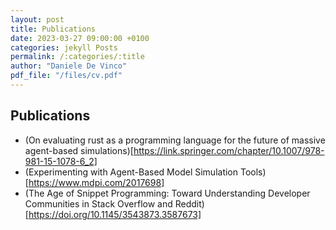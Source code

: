 ```yaml
---
layout: post
title: Publications
date: 2023-03-27 09:00:00 +0100
categories: jekyll Posts
permalink: /:categories/:title
author: "Daniele De Vinco"
pdf_file: "/files/cv.pdf"
---
```


## Publications  

- (On evaluating rust as a programming language for the future of massive agent-based simulations)[https://link.springer.com/chapter/10.1007/978-981-15-1078-6_2]
- (Experimenting with Agent-Based Model Simulation Tools)[https://www.mdpi.com/2017698]
- (The Age of Snippet Programming: Toward Understanding Developer Communities in Stack Overflow and Reddit)[https://doi.org/10.1145/3543873.3587673]